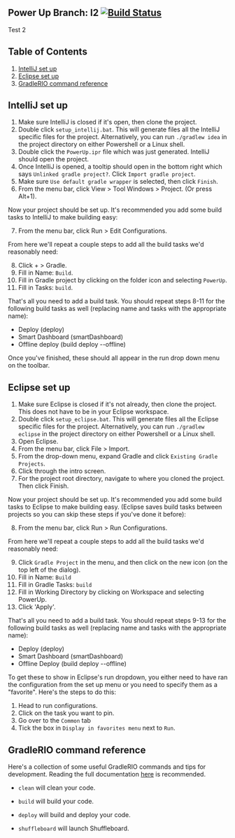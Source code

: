 ## Power Up Branch: I2 [![Build Status](https://travis-ci.org/MontclairRobotics/PowerUp.svg?branch=i2)](https://travis-ci.org/MontclairRobotics/PowerUp)

Test 2

## Table of Contents		
 1. [IntelliJ set up](#intellij-set-up)		
 2. [Eclipse set up](#eclipse-set-up)		
 3. [GradleRIO command reference](#gradlerio-command-reference)
 
## IntelliJ set up
1. Make sure IntelliJ is closed if it's open, then clone the project.
2. Double click `setup_intellij.bat`. This will generate files all the IntelliJ specific files for the project. Alternatively, you can run `./gradlew idea` in the project directory on either Powershell or a Linux shell.
3. Double click the `PowerUp.ipr` file which was just generated. IntelliJ should open the project.
4. Once IntelliJ is opened, a tooltip should open in the bottom right which says `Unlinked gradle project?`. Click `Import gradle project`.
5. Make sure `Use default gradle wrapper` is selected, then click `Finish`.
6. From the menu bar, click View > Tool Windows > Project. (Or press Alt+1).

Now your project should be set up. It's recommended you add some build tasks to IntelliJ to make building easy:

7. From the menu bar, click Run > Edit Configurations.

From here we'll repeat a couple steps to add all the build tasks we'd reasonably need:

8. Click + > Gradle.
9. Fill in Name: `Build`.
10. Fill in Gradle project by clicking on the folder icon and selecting `PowerUp`.
11. Fill in Tasks: `build`.

That's all you need to add a build task. You should repeat steps 8-11 for the following build tasks as well (replacing name and tasks with the appropriate name):
- Deploy (deploy)
- Smart Dashboard (smartDashboard)
- Offline deploy (build deploy --offline)

Once you've finished, these should all appear in the run drop down menu on the toolbar.

## Eclipse set up
1. Make sure Eclipse is closed if it's not already, then clone the project. This does not have to be in your Eclipse workspace.
2. Double click `setup_eclipse.bat`. This will generate files all the Eclipse specific files for the project. Alternatively, you can run `./gradlew eclipse` in the project directory on either Powershell or a Linux shell.
3. Open Eclipse.
4. From the menu bar, click File > Import.
5. From the drop-down menu, expand Gradle and click `Existing Gradle Projects`.
6. Click through the intro screen.
7. For the project root directory, navigate to where you cloned the project. Then click Finish.

Now your project should be set up. It's recommended you add some build tasks to Eclipse to make building easy. (Eclipse saves build tasks between projects so you can skip these steps if you've done it before):

8. From the menu bar, click Run > Run Configurations.

From here we'll repeat a couple steps to add all the build tasks we'd reasonably need:

9. Click `Gradle Project` in the menu, and then click on the new icon (on the top left of the dialog).
10. Fill in Name: `Build`
11. Fill in Gradle Tasks: `build`
12. Fill in Working Directory by clicking on Workspace and selecting PowerUp.
13. Click 'Apply'.

That's all you need to add a build task. You should repeat steps 9-13 for the following build tasks as well (replacing name and tasks with the appropriate name):
- Deploy (deploy)
- Smart Dashboard (smartDashboard)
- Offline Deploy (build deploy --offline)

To get these to show in Eclipse's run dropdown, you either need to have ran the configuration from the set up menu or you need to specify them as a "favorite". Here's the steps to do this:

1. Head to run configurations.
2. Click on the task you want to pin.
3. Go over to the `Common` tab
4. Tick the box in `Display in favorites menu` next to `Run`.

## GradleRIO command reference


Here's a collection of some useful GradleRIO commands and tips for development. Reading the full documentation [here](https://github.com/Open-RIO/GradleRIO) is recommended.

- `clean` will clean your code.
- `build` will build your code.
- `deploy` will build and deploy your code.

- `shuffleboard` will launch Shuffleboard.

